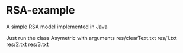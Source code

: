 # RSA-example
A simple RSA model implemented in Java

Just run the class Asymetric with arguments 
res/clearText.txt
res/1.txt
res/2.txt
res/3.txt
